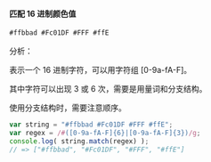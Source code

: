 #### 匹配 16 进制颜色值
```javascript
#ffbbad #Fc01DF #FFF #ffE
```
分析：

表示一个 16 进制字符，可以用字符组 [0-9a-fA-F]。

其中字符可以出现 3 或 6 次，需要是用量词和分支结构。 

使用分支结构时，需要注意顺序。

```javascript
var string = "#ffbbad #Fc01DF #FFF #ffE"; 
var regex = /#([0-9a-fA-F]{6}|[0-9a-fA-F]{3})/g; 
console.log( string.match(regex) );
// => ["#ffbbad", "#Fc01DF", "#FFF", "#ffE"]
```